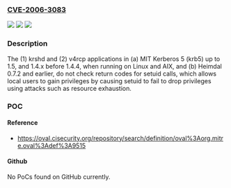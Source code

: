 ### [CVE-2006-3083](https://cve.mitre.org/cgi-bin/cvename.cgi?name=CVE-2006-3083)
![](https://img.shields.io/static/v1?label=Product&message=n%2Fa&color=blue)
![](https://img.shields.io/static/v1?label=Version&message=n%2Fa&color=blue)
![](https://img.shields.io/static/v1?label=Vulnerability&message=n%2Fa&color=brighgreen)

### Description

The (1) krshd and (2) v4rcp applications in (a) MIT Kerberos 5 (krb5) up to 1.5, and 1.4.x before 1.4.4, when running on Linux and AIX, and (b) Heimdal 0.7.2 and earlier, do not check return codes for setuid calls, which allows local users to gain privileges by causing setuid to fail to drop privileges using attacks such as resource exhaustion.

### POC

#### Reference
- https://oval.cisecurity.org/repository/search/definition/oval%3Aorg.mitre.oval%3Adef%3A9515

#### Github
No PoCs found on GitHub currently.

